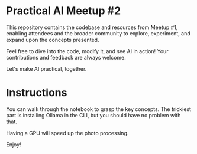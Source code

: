 # Practical AI Meetup #2
This repository contains the codebase and resources from Meetup #1, enabling attendees and the broader community to explore, experiment, and expand upon the concepts presented.

Feel free to dive into the code, modify it, and see AI in action! Your contributions and feedback are always welcome.

Let's make AI practical, together.

# Instructions
You can walk through the notebook to grasp the key concepts. The trickiest part is installing Ollama in the CLI, but you should have no problem with that.

Having a GPU will speed up the photo processing.

Enjoy!
